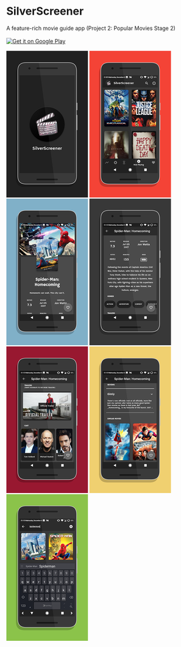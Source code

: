 # SilverScreener
A feature-rich movie guide app (Project 2: Popular Movies Stage 2)
<br/><br/>
<a href='https://play.google.com/store/apps/details?id=bapspatil.silverscreener&pcampaignid=MKT-Other-global-all-co-prtnr-py-PartBadge-Mar2515-1'><img alt='Get it on Google Play' src='https://play.google.com/intl/en_us/badges/images/generic/en_badge_web_generic.png'/></a>
<br/><br/>
<img src="https://github.com/bapspatil/SilverScreener/blob/master/screenshots/screen0.png"> <img src="https://github.com/bapspatil/SilverScreener/blob/master/screenshots/screen1.png">
<img src="https://github.com/bapspatil/SilverScreener/blob/master/screenshots/screen2.png"> <img src="https://github.com/bapspatil/SilverScreener/blob/master/screenshots/screen3.png">
<img src="https://github.com/bapspatil/SilverScreener/blob/master/screenshots/screen4.png"> <img src="https://github.com/bapspatil/SilverScreener/blob/master/screenshots/screen5.png">
<img src="https://github.com/bapspatil/SilverScreener/blob/master/screenshots/screen6.png">
<br/><br/>
